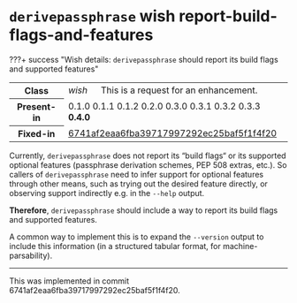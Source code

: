 # `derivepassphrase` wish report-build-flags-and-features

???+ success "Wish details: `derivepassphrase` should report its build flags and supported features"
    <table id="bug-summary" markdown>
        <tr><th scope=col>Class<td><i>wish</i><td>This is a request for an enhancement.
        <tr><th scope=col>Present-in<td colspan=2>0.1.0 0.1.1 0.1.2 0.2.0 0.3.0 0.3.1 0.3.2 0.3.3 <b>0.4.0</b>
        <tr><th scope=col>Fixed-in<td colspan=2><a href="https://github.com/the-13th-letter/derivepassphrase/commit/6741af2eaa6fba39717997292ec25baf5f1f4f20">6741af2eaa6fba39717997292ec25baf5f1f4f20</a>
    </table>

Currently, `derivepassphrase` does not report its “build flags“ or its supported optional features (passphrase derivation schemes, PEP 508 extras, etc.). So callers of `derivepassphrase` need to infer support for optional features through other means, such as trying out the desired feature directly, or observing support indirectly e.g. in the `--help` output.

**Therefore**, `derivepassphrase` should include a way to report its build flags and supported features.

A common way to implement this is to expand the `--version` output to include this information (in a structured tabular format, for machine-parsability).

--------

This was implemented in commit 6741af2eaa6fba39717997292ec25baf5f1f4f20.
